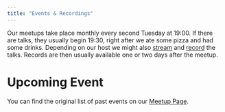 ```yaml
---
title: "Events & Recordings"
---
```

<script setup lang="ts">
import NextEvent from './NextEvent.vue'
import Events from './Events.vue'
</script>

Our meetups take place monthly every second Tuesday at 19:00. If there are talks, they usually begin 19:30, right after we ate some pizza and had some drinks. Depending on our host we might also [stream](https://www.instagram.com/vuejs_berlin/) and [record](https://www.youtube.com/channel/UClSmiKom-8XsWbi5NTWurjg) the talks. Records are then usually available one or two days after the meetup.

# Upcoming Event

<NextEvent />

<Events />

You can find the original list of past events on our [Meetup Page](https://www.meetup.com/de-DE/Vue-js-Berlin/events/past/). 
